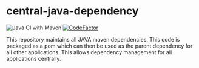# central-java-dependency
![Java CI with Maven](https://github.com/dishantkamble/central-java-dependency/workflows/Java%20CI%20with%20Maven/badge.svg)
[![CodeFactor](https://www.codefactor.io/repository/github/dishantkamble/central-java-dependency/badge)](https://www.codefactor.io/repository/github/dishantkamble/central-java-dependency)

This repository maintains all JAVA maven dependencies. This code is packaged as a pom which can then be used as the parent dependency for all other applications. This allows dependency management for all applications centrally.
